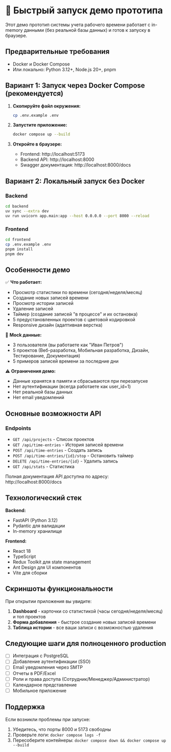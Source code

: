 # 🚀 Быстрый запуск демо прототипа

Этот демо прототип системы учета рабочего времени работает с in-memory данными (без реальной базы данных) и готов к запуску в браузере.

## Предварительные требования

- Docker и Docker Compose
- Или локально: Python 3.12+, Node.js 20+, pnpm

## Вариант 1: Запуск через Docker Compose (рекомендуется)

1. **Скопируйте файл окружения:**
   ```bash
   cp .env.example .env
   ```

2. **Запустите приложение:**
   ```bash
   docker compose up --build
   ```

3. **Откройте в браузере:**
   - Frontend: http://localhost:5173
   - Backend API: http://localhost:8000
   - Swagger документация: http://localhost:8000/docs

## Вариант 2: Локальный запуск без Docker

### Backend

```bash
cd backend
uv sync --extra dev
uv run uvicorn app.main:app --host 0.0.0.0 --port 8000 --reload
```

### Frontend

```bash
cd frontend
cp .env.example .env
pnpm install
pnpm dev
```

## Особенности демо

✅ **Что работает:**
- Просмотр статистики по времени (сегодня/неделя/месяц)
- Создание новых записей времени
- Просмотр истории записей
- Удаление записей
- Таймер (создание записей "в процессе" и их остановка)
- 5 предустановленных проектов с цветовой кодировкой
- Responsive дизайн (адаптивная верстка)

📝 **Mock данные:**
- 3 пользователя (вы работаете как "Иван Петров")
- 5 проектов (Веб-разработка, Мобильная разработка, Дизайн, Тестирование, Документация)
- 5 примеров записей времени за последние дни

⚠️ **Ограничения демо:**
- Данные хранятся в памяти и сбрасываются при перезапуске
- Нет аутентификации (всегда работаете как user_id=1)
- Нет реальной базы данных
- Нет email уведомлений

## Основные возможности API

### Endpoints

- `GET /api/projects` - Список проектов
- `GET /api/time-entries` - История записей времени
- `POST /api/time-entries` - Создать запись
- `POST /api/time-entries/{id}/stop` - Остановить таймер
- `DELETE /api/time-entries/{id}` - Удалить запись
- `GET /api/stats` - Статистика

Полная документация API доступна по адресу: http://localhost:8000/docs

## Технологический стек

**Backend:**
- FastAPI (Python 3.12)
- Pydantic для валидации
- In-memory хранилище

**Frontend:**
- React 18
- TypeScript
- Redux Toolkit для state management
- Ant Design для UI компонентов
- Vite для сборки

## Скриншоты функциональности

При открытии приложения вы увидите:

1. **Dashboard** - карточки со статистикой (часы сегодня/неделя/месяц) и топ проектов
2. **Форма добавления** - быстрое создание новых записей времени
3. **Таблица истории** - все ваши записи с возможностью удаления

## Следующие шаги для полноценного production

- [ ] Интеграция с PostgreSQL
- [ ] Добавление аутентификации (SSO)
- [ ] Email уведомления через SMTP
- [ ] Отчеты в PDF/Excel
- [ ] Роли и права доступа (Сотрудник/Менеджер/Администратор)
- [ ] Календарное представление
- [ ] Мобильное приложение

## Поддержка

Если возникли проблемы при запуске:

1. Убедитесь, что порты 8000 и 5173 свободны
2. Проверьте логи: `docker compose logs -f`
3. Пересоберите контейнеры: `docker compose down && docker compose up --build`